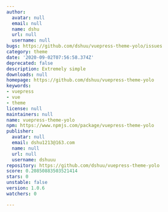 ```yaml
---
author:
  avatar: null
  email: null
  name: dshu
  url: null
  username: null
bugs: https://github.com/dshuu/vuepress-theme-yolo/issues
category: theme
date: '2020-09-02T07:56:58.374Z'
deprecated: false
description: Extremely simple
downloads: null
homepage: https://github.com/dshuu/vuepress-theme-yolo
keywords:
- vuepress
- vue
- theme
license: null
maintainers: null
name: vuepress-theme-yolo
npm: https://www.npmjs.com/package/vuepress-theme-yolo
publisher:
  avatar: null
  email: dshu1213@163.com
  name: null
  url: null
  username: dshuuu
repository: https://github.com/dshuu/vuepress-theme-yolo
score: 0.20850883503521414
stars: 0
unstable: false
version: 1.0.6
watchers: 0

---
```


